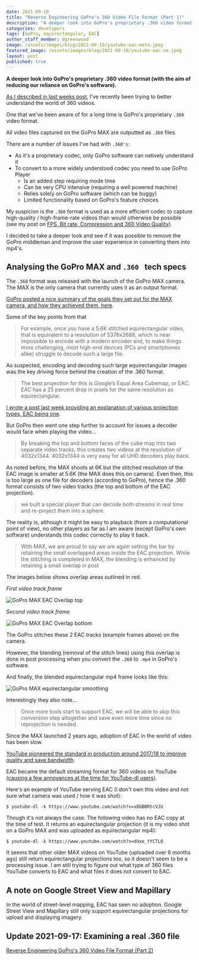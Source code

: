 ```yaml
---
date: 2021-09-10
title: "Reverse Engineering GoPro's 360 Video File Format (Part 1)"
description: "A deeper look into GoPro's proprietary .360 video format (with the aim of reducing our reliance on GoPro's software)."
categories: developers
tags: [GoPro, equirectangular, EAC]
author_staff_member: dgreenwood
image: /assets/images/blog/2021-09-10/youtube-eac-meta.jpeg
featured_image: /assets/images/blog/2021-09-10/youtube-eac-sm.jpeg
layout: post
published: true
---
```


**A deeper look into GoPro's proprietary .360 video format (with the aim of reducing our reliance on GoPro's software).**

[As I described in last weeks post](/blog/projection-type-360-photography), I've recently been trying to better understand the world of 360 videos.

One that we've been aware of for a long time is GoPro's proprietary `.360` video format.

All video files captured on the GoPro MAX are outputted as `.360` files.

There are a number of issues I've had with `.360's`:

* As it's a proprietary codec, only GoPro software can natively understand it
* To convert to a more widely understood codec you need to use GoPro Player
	* Is an added step requiring mode time
	* Can be very CPU intensive (requiring a well powered machine)
	* Relies solely on GoPro software (which can be buggy)
	* Limited functionality based on GoPro's feature choices

My suspicion is the `.360` format is used as a more efficient codec to capture high-quality / high-frame-rate videos than would otherwise be possible (see my post on [FPS, Bit rate, Compression and 360 Video Quality](/blog/fps-bitrate-compression-360-virtual-tours)).

I decided to take a deeper look and see if it was possible to remove the GoPro middleman and improve the user experience in converting them into mp4's.

## Analysing the GoPro MAX and `.360 ` tech specs

The `.360` format was released with the launch of the GoPro MAX camera. The MAX is the only camera that currently uses it as an output format.

[GoPro posted a nice summary of the goals they set out for the MAX camera, and how they achieved them, here](https://gopro.com/en/au/news/max-tech-specs-stitching-resolution).

Some of the key points from that 

> For example, once you have a 5.6K stitched equirectangular video, that is equivalent to a resolution of 5376x2688, which is near impossible to encode with a modern encoder and, to make things more challenging, most high-end devices (PCs and smartphones alike) struggle to decode such a large file.

As suspected, encoding and decoding such large equirectangular images was the key driving force behind the creation of the .360 format.

> The best projection for this is Google’s Equal Area Cubemap, or EAC. EAC has a 25 percent drop in pixels for the same resolution as equirectangular. 

[I wrote a post last week providing an explanation of various projection types, EAC being one](/blog/projection-type-360-photography).

But GoPro then went one step further to account for issues a decoder would face when playing the video...

> By breaking the top and bottom faces of the cube map into two separate video tracks, this creates two videos at the resolution of 4032x1344. 4032x1344 is very easy for all UHD decoders play back.

As noted before, the MAX shoots at 6K but the stitched resolution of the EAC image is smaller at 5.6K (the MAX does this on camera). Even then, this is too large as one file for decoders (according to GoPro), hence the .360 format consists of two video tracks (the top and bottom of the EAC projection).

> we built a special player that can decode both streams in real time and re-project them into a sphere.

The reality is, although it might be easy to playback (from a computational point of view), no other players as far as I am aware (except GoPro's own software) understands this codec correctly to play it back.

> With MAX, we are proud to say we are again setting the bar by retaining the small overlapped areas inside the EAC projection. While the stitching is completed in MAX, the blending is enhanced by retaining a small overlap in post

The images below shows overlap areas outlined in red.

_First video track frame_

<img class="img-fluid" src="/assets/images/blog/2021-09-10/GoPro-MAX-EAC-overlap-top.jpeg" alt="GoPro MAX EAC Overlap top" title="GoPro MAX EAC Overlap top" />

_Second video track frame_

<img class="img-fluid" src="/assets/images/blog/2021-09-10/GoPro-MAX-EAC-overlap-bottom.jpeg" alt="GoPro MAX EAC Overlap bottom" title="GoPro MAX EAC Overlap bottom" />

The GoPro stitches these 2 EAC tracks (example frames above) on the camera.

However, the blending (removal of the stitch lines) using this overlap is done in post processing when you convert the `.360` to `.mp4` in GoPro's software.

And finally, the blended equirectangular mp4 frame looks like this:

<img class="img-fluid" src="/assets/images/blog/2021-09-10/GoPro-MAX-equirectangular.jpeg" alt="GoPro MAX equirectangular smoothing" title="GoPro MAX equirectangular smoothing" />

Interestingly they also note...

> Once more tools start to support EAC, we will be able to skip this conversion step altogether and save even more time since no reprojection is needed.

Since the MAX launched 2 years ago, adoption of EAC in the world of video has been slow.

[YouTube pioneered the standard in production around 2017/18 to improve quality and save bandwidth](https://youtube-eng.googleblog.com/2017/03/improving-vr-videos.html).

EAC became the default streaming format for 360 videos on YouTube ([causing a few annoyances at the time for YouTube-dl users](https://github.com/ytdl-org/youtube-dl/issues/15267)). 

Here's an example of YouTube serving EAC (I don't own this video and not sure what camera was used / how it was shot):

```
$ youtube-dl -k https://www.youtube.com/watch?v=xBGBBRtcVJU

```

Though it's not always the case. The following video has no EAC copy at the time of test. It returns an equirectangular projection (it is my video shot on a GoPro MAX and was uploaded as equirectangular mp4):

```
$ youtube-dl -k https://www.youtube.com/watch?v=dUxe_tYCTL0

```

It seems that other older MAX videos on YouTube (uploaded over 6 months ago) still return equirectangular projections too, so it doesn't seem to be a processing issue. I am still trying to figure out what type of 360 files YouTube converts to EAC and what files it does not convert to EAC.

## A note on Google Street View and Mapillary

In the world of street-level mapping, EAC has seen no adoption. Google Street View and Mapillary still only support equirectangular projections for upload and displaying imagery.

## Update 2021-09-17: Examining a real .360 file

[Reverse Engineering GoPro's 360 Video File Format (Part 2)](/blog/reverse-engineering-gopro-360-file-format-part-2)